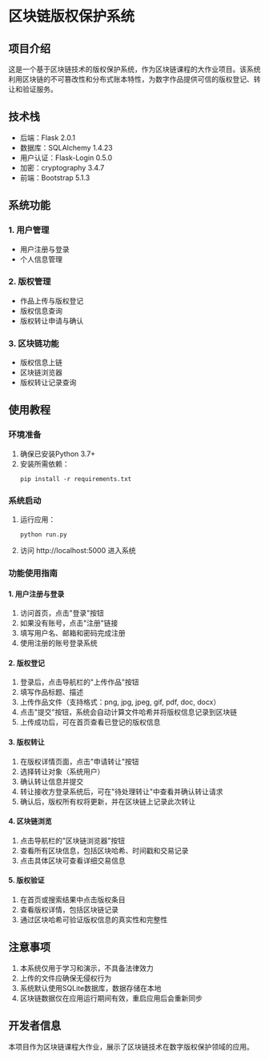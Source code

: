 # 区块链版权保护系统

## 项目介绍

这是一个基于区块链技术的版权保护系统，作为区块链课程的大作业项目。该系统利用区块链的不可篡改性和分布式账本特性，为数字作品提供可信的版权登记、转让和验证服务。

## 技术栈

- 后端：Flask 2.0.1
- 数据库：SQLAlchemy 1.4.23
- 用户认证：Flask-Login 0.5.0
- 加密：cryptography 3.4.7
- 前端：Bootstrap 5.1.3

## 系统功能

### 1. 用户管理
- 用户注册与登录
- 个人信息管理

### 2. 版权管理
- 作品上传与版权登记
- 版权信息查询
- 版权转让申请与确认

### 3. 区块链功能
- 版权信息上链
- 区块链浏览器
- 版权转让记录查询

## 使用教程

### 环境准备

1. 确保已安装Python 3.7+
2. 安装所需依赖：
   ```
   pip install -r requirements.txt
   ```

### 系统启动

1. 运行应用：
   ```
   python run.py
   ```
2. 访问 http://localhost:5000 进入系统

### 功能使用指南

#### 1. 用户注册与登录
1. 访问首页，点击"登录"按钮
2. 如果没有账号，点击"注册"链接
3. 填写用户名、邮箱和密码完成注册
4. 使用注册的账号登录系统

#### 2. 版权登记
1. 登录后，点击导航栏的"上传作品"按钮
2. 填写作品标题、描述
3. 上传作品文件（支持格式：png, jpg, jpeg, gif, pdf, doc, docx）
4. 点击"提交"按钮，系统会自动计算文件哈希并将版权信息记录到区块链
5. 上传成功后，可在首页查看已登记的版权信息

#### 3. 版权转让
1. 在版权详情页面，点击"申请转让"按钮
2. 选择转让对象（系统用户）
3. 确认转让信息并提交
4. 转让接收方登录系统后，可在"待处理转让"中查看并确认转让请求
5. 确认后，版权所有权将更新，并在区块链上记录此次转让

#### 4. 区块链浏览
1. 点击导航栏的"区块链浏览器"按钮
2. 查看所有区块信息，包括区块哈希、时间戳和交易记录
3. 点击具体区块可查看详细交易信息

#### 5. 版权验证
1. 在首页或搜索结果中点击版权条目
2. 查看版权详情，包括区块链记录
3. 通过区块哈希可验证版权信息的真实性和完整性

## 注意事项

1. 本系统仅用于学习和演示，不具备法律效力
2. 上传的文件应确保无侵权行为
3. 系统默认使用SQLite数据库，数据存储在本地
4. 区块链数据仅在应用运行期间有效，重启应用后会重新同步

## 开发者信息

本项目作为区块链课程大作业，展示了区块链技术在数字版权保护领域的应用。
